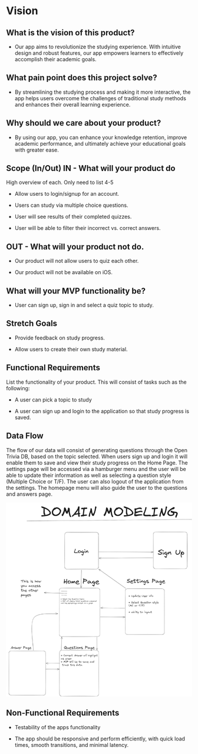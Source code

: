 # Vision

## What is the vision of this product?

- Our app aims to revolutionize the studying experience. With intuitive design and robust features, our app empowers learners to effectively accomplish their academic goals.

## What pain point does this project solve?

- By streamlining the studying process and making it more interactive, the app helps users overcome the challenges of traditional study methods and enhances their overall learning experience.

## Why should we care about your product?

- By using our app, you can enhance your knowledge retention, improve academic performance, and ultimately achieve your educational goals with greater ease.

## Scope (In/Out) IN - What will your product do

High overview of each. Only need to list 4-5

- Allow users to login/signup for an account.

- Users can study via multiple choice questions.

- User will see results of their completed quizzes.

- User will be able to filter their incorrect vs. correct answers.

## OUT - What will your product not do.

- Our product will not allow users to quiz each other.

- Our product will not be available on iOS.

## What will your MVP functionality be?

- User can sign up, sign in and select a quiz topic to study.

## Stretch Goals

- Provide feedback on study progress.

- Allow users to create their own study material.

## Functional Requirements

List the functionality of your product. This will consist of tasks such as the following:

- A user can pick a topic to study

- A user can sign up and login to the application so that study progress is saved.

## Data Flow

The flow of our data will consist of generating questions through the Open Trivia DB, based on the topic selected. When users sign up and login it will enable them to save and view their study progress on the Home Page. The settings page will be accessed via a hamburger menu and the user will be able to update their information as well as selecting a question style (Multiple Choice or T/F). The user can also logout of the application from the settings. The homepage menu will also guide the user to the questions and answers page.

![data](./data%20model.png)

## Non-Functional Requirements 

- Testability of the apps functionality

- The app should be responsive and perform efficiently, with quick load times, smooth transitions, and minimal latency.